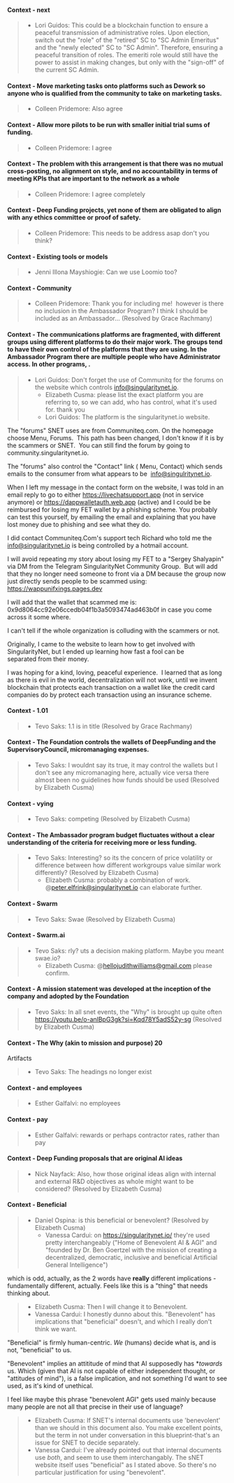 #### Context - next
> * Lori Guidos: This could be a blockchain function to ensure a peaceful transmission of administrative roles. Upon election, switch out the "role" of the "retired" SC to "SC Admin Emeritus" and the "newly elected" SC to "SC Admin". Therefore, ensuring a peaceful transition of roles. The emeriti role would still have the power to assist in making changes, but only with the "sign-off" of the current SC Admin.
> 
#### Context - Move marketing tasks onto platforms such as Dework so anyone who is qualified from the community to take on marketing tasks.
> * Colleen Pridemore: Also agree
> 
#### Context - Allow more pilots to be run with smaller initial trial sums of funding.
> * Colleen Pridemore: I agree
> 
#### Context - The problem with this arrangement is that there was no mutual cross-posting, no alignment on style, and no accountability in terms of meeting KPIs that are important to the network as a whole
> * Colleen Pridemore: I agree completely
> 
#### Context - Deep Funding projects, yet none of them are obligated to align with any ethics committee or proof of safety.
> * Colleen Pridemore: This needs to be address asap don't you think?
> 
#### Context - Existing tools or models
> * Jenni Illona Mayshiogie: Can we use Loomio too?
> 
#### Context - Community
> * Colleen Pridemore: Thank you for including me!  however is there no inclusion in the Ambassador Program? I think I should be included as an Ambassador... (Resolved by Grace Rachmany)
> 
#### Context - The communications platforms are fragmented, with different groups using different platforms to do their major work. The groups tend to have their own control of the platforms that they are using. In the Ambassador Program there are multiple people who have Administrator access. In other programs, .
> * Lori Guidos: Don't forget the use of Communitq for the forums on the website which controls info@singularitynet.io.
>   - Elizabeth Cusma: please list the exact platform you are referring to, so we can add, who has control, what it's used for. thank you
>   - Lori Guidos: The platform is the singularitynet.io website.

The "forums" SNET uses are from Communiteq.com. On the homepage choose Menu, Forums.  This path has been changed, I don't know if it is by the scammers or SNET.  You can still find the forum by going to community.singularitynet.io.

The "forums" also control the "Contact" link ( Menu, Contact) which sends emails to the consumer from what appears to be  info@singulritynet.io. 

When I left my message in the contact form on the website, I was told in an email reply to go to either https://livechatsupport.app (not in service anymore) or https://dappwalletauth.web.app (active) and I could be be reimbursed for losing my FET wallet by a phishing scheme. You probably can test this yourself, by emailing the email and explaining that you have lost money due to phishing and see what they do.

I did contact Communiteq.Com's support tech Richard who told me the info@singularitynet.io is being controlled by a hotmail account.

I will avoid repeating my story about losing my FET to a "Sergey Shalyapin" via DM from the Telegram SingularityNet Community Group.  But will add that they no longer need someone to front via a DM because the group now just directly sends people to be scammed using: https://wappunifxings.pages.dev

I will add that the wallet that scammed me is: 0x9d8064cc92e06ccedb04f1b3a5093474ad463b0f in case you come across it some where.

I can't tell if the whole organization is colluding with the scammers or not.

Originally, I came to the website to learn how to get involved with SingularityNet, but I ended up learning how fast a fool can be separated from their money.  

I was hoping for a kind, loving, peaceful experience.  I learned that as long as there is evil in the world, decentralization will not work, until we invent blockchain that protects each transaction on a wallet like the credit card companies do by protect each transaction using an insurance scheme.
> 
#### Context - 1.01
> * Tevo Saks: 1.1 is in title (Resolved by Grace Rachmany)
> 
#### Context - The Foundation controls the wallets of DeepFunding and the SupervisoryCouncil, micromanaging expenses.
> * Tevo Saks: I wouldnt say its true, it may control the wallets but I don't see any micromanaging here, actually vice versa there almost been no guidelines how funds should be used (Resolved by Elizabeth Cusma)
> 
#### Context - vying
> * Tevo Saks: competing (Resolved by Elizabeth Cusma)
> 
#### Context - The Ambassador program budget fluctuates without a clear understanding of the criteria for receiving more or less funding.
> * Tevo Saks: Interesting? so its the concern of price volatility or difference between how different workgroups value similar work differently? (Resolved by Elizabeth Cusma)
>   - Elizabeth Cusma: probably a combination of work. @peter.elfrink@singularitynet.io can elaborate further.
> 
#### Context - Swarm
> * Tevo Saks: Swae (Resolved by Elizabeth Cusma)
> 
#### Context - Swarm.ai
> * Tevo Saks: rly? uts a decision making platform.
Maybe you meant swae.io?
>   - Elizabeth Cusma: @hellojudithwilliams@gmail.com please confirm.
> 
#### Context - A mission statement was developed at the inception of the company and adopted by the Foundation
> * Tevo Saks: In all snet events, the "Why" is brought up quite often
https://youtu.be/o-anlBpG3gk?si=Kqd78Y5adS52y-sg (Resolved by Elizabeth Cusma)
> 
#### Context - The Why (akin to mission and purpose)	20
Artifacts
> * Tevo Saks: The headings no longer exist
> 
#### Context - and employees
> * Esther Galfalvi: no employees
> 
#### Context - pay
> * Esther Galfalvi: rewards or perhaps contractor rates, rather than pay
> 
#### Context - Deep Funding proposals that are original AI ideas
> * Nick Nayfack: Also, how those original ideas align with internal and external R&D objectives as whole might want to be considered? (Resolved by Elizabeth Cusma)
> 
#### Context - Beneficial
> * Daniel Ospina: is this beneficial or benevolent? (Resolved by Elizabeth Cusma)
>   - Vanessa Cardui: on https://singularitynet.io/ they're used pretty interchangeably ("Home of Benevolent AI & AGI" and "founded by Dr. Ben Goertzel with the mission of creating a decentralized, democratic, inclusive and beneficial Artificial General Intelligence")

which is odd, actually, as the 2 words have **really** different implications - fundamentally different, actually. Feels like this is a "thing" that needs thinking about.
>   - Elizabeth Cusma: Then I will change it to Benevolent.
>   - Vanessa Cardui: I honestly dunno about this. "Benevolent" has implications that "beneficial" doesn't, and which I really don't think we want.

"Beneficial" is firmly human-centric. *We* (humans) decide what is, and is not, "beneficial" to us.

"Benevolent" implies an attititude of mind that AI supposedly has **towards* us. Which (given that AI is not capable of either independent thought, or "attitudes of mind"), is a false implication, and not something I'd want to see used, as it's kind of unethical.

I feel like maybe this phrase "benevolent AGI" gets used mainly because many people are not all that precise in their use of language?
>   - Elizabeth Cusma: If SNET's internal documents use 'benevolent' than we should in this document also. You make excellent points, but the term in not under conversation in this blueprint-that's an issue for SNET to decide separately.
>   - Vanessa Cardui: I've already pointed out that internal documents use *both*, and seem to use them interchangably. The sNET website itself uses "beneficial" as I stated above. So there's no particular justification for using "benevolent".
> 
